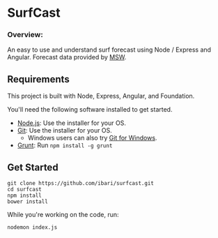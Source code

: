 
# SurfCast

### Overview:

An easy to use and understand surf forecast using Node / Express and Angular. Forecast data provided by [MSW](http://magicseaweed.com/).

## Requirements

This project is built with Node, Express, Angular, and Foundation. 

You'll need the following software installed to get started.

  - [Node.js](http://nodejs.org): Use the installer for your OS.
  - [Git](http://git-scm.com/downloads): Use the installer for your OS.
    - Windows users can also try [Git for Windows](http://git-for-windows.github.io/).
  - [Grunt](http://gruntjs.com/): Run `npm install -g grunt`

## Get Started

```
git clone https://github.com/ibari/surfcast.git
cd surfcast
npm install
bower install
```

While you're working on the code, run:
```
nodemon index.js